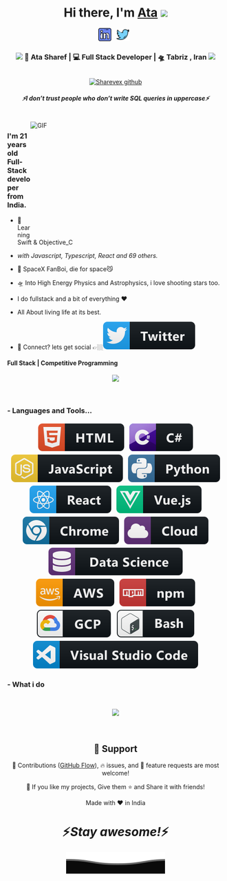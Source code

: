<div align="center">
   <h1>Hi there, I'm <a href="https://t.me/st0xn3t">Ata</a> <img src="https://media.giphy.com/media/hvRJCLFzcasrR4ia7z/giphy.gif" width="25px"> </h1>
   
   </div>

<p align='center'>
   <a href="https://www.linkedin.com/in/Sharevex-j-85518a195/"><img height="30" src="https://raw.githubusercontent.com/Sharevex/Sharevex/master/linkedin.png?raw=true"></a>&nbsp;&nbsp;
<a href="https://x.com/sharef_ata"><img height="30" src="https://raw.githubusercontent.com/Sharevex/Sharevex/master/twitter.png?raw=true"></a>&nbsp;&nbsp;
 </p>



<div align="center">
<h3><img src="https://media.giphy.com/media/WUlplcMpOCEmTGBtBW/giphy.gif" width="30"> 🙎 Ata Sharef | 💻 Full Stack Developer | 🛸 Tabriz , Iran <img src="https://media.giphy.com/media/WUlplcMpOCEmTGBtBW/giphy.gif" width="30"></h3>
</div>



<p align="center">
   <br> <!-- <a href="https://badges.pufler.dev/visits/maySharevext/maySharevext"> <img alt="Sharevex joshi github" src="https://badges.pufler.dev/visits/maySharevext/maySharevext"> </a> -->
   <a href="https://visitor-badge.glitch.me/badge?page_id=Sharevex.Sharevex"> <img alt="Sharevex github" src="https://visitor-badge.glitch.me/badge?page_id=Sharevex.Sharevex"> </a>
 </p>
 
 <h5 align="center">
   <i>⚡️I don’t trust people who don’t write SQL queries in uppercase⚡️</i>
  </h5>
 
 
<br />
<img align="right" height="270px" width="450px" alt="GIF" src="https://media.giphy.com/media/3FjEPbKqEPhPpmC8uY/giphy.gif" />
<p align="center">
  <h3> I'm 21 years old Full-Stack developer from India.</h3>
</p>

 - 🥀 Learning Swift & Objective_C
 
 - <i>with Javascript, Typescript, React and 69 others.</i>
   
 - 🔭 SpaceX FanBoi, die for space😼

 - 🛸 Into High Energy Physics and Astrophysics, i love shooting stars too.
 
 - I do fullstack and a bit of everything :heart:
 
 - All About living life at its best.
 
 - 💬 Connect? lets get social 👉🏼[<img src="https://raw.githubusercontent.com/Sharevex/Sharevex/master/svg/social/twitter.svg" >](https://twitter.com/_Sharevex_joshi)
 
 <p align="center">
  <h4> Full Stack | Competitive Programming </h4>
   </p>

<!--  -->

<p align="center" >
<a href="https://github.com/anuraghazra/github-readme-stats"> 
    <img  src="https://github-readme-stats.vercel.app/api?username=Sharevex&&show_icons=true&theme=radical"/>
  </a>

</p>

<br />

### - Languages and Tools...

<p align="center">
  <!-- For more icons please follow  https://github.com/MikeCodesDotNET/ColoredBadges -->
  <img src="https://raw.githubusercontent.com/Sharevex/Sharevex/master/svg/dev/languages/html.svg" alt="html" style="vertical-align:top; margin:4px">    
  <img src="https://raw.githubusercontent.com/Sharevex/Sharevex/master/svg/dev/languages/csharp.svg" alt="csharp" style="vertical-align:top; margin:4px">
  <img src="https://raw.githubusercontent.com/Sharevex/Sharevex/master/svg/dev/languages/js.svg" alt="js" style="vertical-align:top; margin:4px">
  <img src="https://raw.githubusercontent.com/Sharevex/Sharevex/master/svg/dev/languages/python.svg" alt="python" style="vertical-align:top; margin:4px">
  <img src="https://raw.githubusercontent.com/Sharevex/Sharevex/master/svg/dev/frameworks/react.svg" alt="react" style="vertical-align:top; margin:4px">
  <img src="https://raw.githubusercontent.com/Sharevex/Sharevex/master/svg/dev/frameworks/vue.svg" alt="vue" style="vertical-align:top; margin:4px">
  <img src="https://raw.githubusercontent.com/Sharevex/Sharevex/master/svg/dev/misc/chrome.svg" alt="chrome" style="vertical-align:top; margin:4px">
  <img src="https://raw.githubusercontent.com/Sharevex/Sharevex/master/svg/dev/misc/cloud.svg" alt="cloud" style="vertical-align:top; margin:4px">
  <img src="https://raw.githubusercontent.com/Sharevex/Sharevex/master/svg/dev/misc/datascience.svg" alt="datascience" style="vertical-align:top; margin:4px">
  <img src="https://raw.githubusercontent.com/Sharevex/Sharevex/master/svg/dev/services/aws.svg" alt="aws" style="vertical-align:top; margin:4px">
  <img src="https://raw.githubusercontent.com/Sharevex/Sharevex/master/svg/dev/services/npm.svg" alt="npm" style="vertical-align:top; margin:4px">
  <img src="https://raw.githubusercontent.com/Sharevex/Sharevex/master/svg/dev/services/gcp.svg" alt="gcp" style="vertical-align:top; margin:4px">
  <img src="https://raw.githubusercontent.com/Sharevex/Sharevex/master/svg/dev/tools/bash.svg" alt="bash" style="vertical-align:top; margin:4px">
  <img src="https://raw.githubusercontent.com/Sharevex/Sharevex/master/svg/dev/tools/visualstudio_code.svg" alt="vscode" style="vertical-align:top; margin:4px">
</p>

<!--
### - Blogs 🌱
-->
<!--
<p align="center">
  <a href="https://dev.to/Sharevex">
    <img src="https://raw.githubusercontent.com/Sharevex/Sharevex/master/svg/blogs/devto.svg"> 
  </a>
</p>
-->



 ### - What i do


<br />

<p align="center">
   <img src="https://media.giphy.com/media/f9XgHHnPnDjOF1hWpl/giphy.gif" />
   </p>
   
   
<br />

<h2 align="center">🤝 Support</h2>

<p align="center">🎀 Contributions (<a href="https://guides.github.com/introduction/flow" title="GitHub flow">GitHub Flow</a>), 🔥 issues, and 🥮 feature requests are most welcome!</p>

<p align="center">💙 If you like my projects, Give them ⭐ and Share it with friends!</p>
</p>
<p align="center">Made with ❤️ in India</p>

<h1 align='center'>⚡️<i>Stay awesome!</i>⚡️</h1>

<p align="center">
        <img src="https://raw.githubusercontent.com/Sharevex/Sharevex/Update/svg/Bottom.svg" alt="Github Stats" />
</p>
